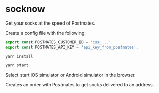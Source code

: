 # socknow

Get your socks at the speed of Postmates.

Create a config file with the following: 

```javascript
export const POSTMATES_CUSTOMER_ID = 'cus_...';
export const POSTMATES_API_KEY = 'api_key_from_postmates';

```

`yarn install`

`yarn start`

Select start iOS simulator or Android simulator in the browser.

Creates an order with Postmates to get socks delivered to an address.
